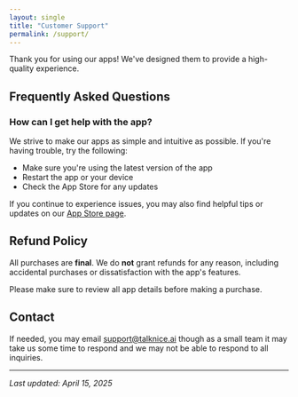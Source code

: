 ```yaml
---
layout: single
title: "Customer Support"
permalink: /support/
---
```


Thank you for using our apps! We've designed them to provide a high-quality experience.

## Frequently Asked Questions

### How can I get help with the app?

We strive to make our apps as simple and intuitive as possible. If you're having trouble, try the following:

- Make sure you're using the latest version of the app
- Restart the app or your device
- Check the App Store for any updates

If you continue to experience issues, you may also find helpful tips or updates on our [App Store page](https://apps.apple.com/us/app/mini-me-ai-action-figures/id6744563888).

## Refund Policy

All purchases are **final**. We do **not** grant refunds for any reason, including accidental purchases or dissatisfaction with the app's features.

Please make sure to review all app details before making a purchase.

## Contact

 If needed, you may email [support@talknice.ai](mailto:support@talknice.ai) though as a small team it may take us some time to respond and we may not be able to respond to all inquiries.

---

_Last updated: April 15, 2025_